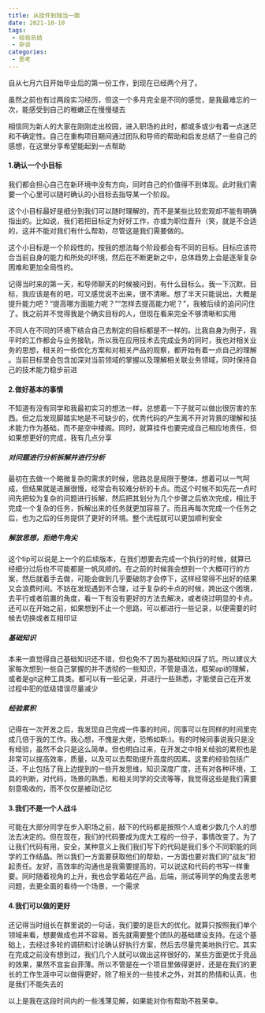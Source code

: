 ```yaml
---
title: 从挂件到独当一面
date: 2021-10-10
tags:
 - 经验总结
 - 杂谈
categories: 
 - 思考
---
```


自从七月六日开始毕业后的第一份工作，到现在已经两个月了。

虽然之前也有过两段实习经历，但这一个多月完全是不同的感觉，是我最难忘的一次，能感受到自己的稚嫩正在慢慢褪去

相信同为新人的大家在刚刚走出校园，进入职场的此时，都或多或少有着一点迷茫和不确定性。自己在重构项目期间通过团队和导师的帮助和启发总结了一些自己的感想，在这里分享希望能起到一点帮助

#### 1.确认一个小目标

我们都会担心自己在新环境中没有方向，同时自己的价值得不到体现。此时我们需要一个心里可以随时确认的小目标去指导某一个阶段。

这个小目标最好是细分到我们可以随时理解的，而不是某些比较宏观却不能有明确指出的。比如说，我们若把目标定为好好工作，亦或为职位晋升（笑，就是不合适的，这并不能对我们有什么帮助，尽管这是我们需要做的。

这个小目标是一个阶段性的，按我的想法每个阶段都会有不同的目标。目标应该符合当前自身的能力和所处的环境，然后在不断更新之中，总体趋势上会是逐渐复杂困难和更加全局性的。

记得当时来的第一天，和导师聊天的时候被问到，有什么目标么。我一下沉默，目标，我应该是有的吧，可又感觉说不出来，很不清晰。想了半天只能说出，大概是提升能力吧？“提高哪方面能力呢？”“怎样去提高能力呢？”，我被后续的追问问住了。我之前并不觉得我是个确实目标的人，但现在看来完全不够清晰和实用

不同人在不同的环境下结合自己去制定的目标都是不一样的。比我自身为例子，我平时的工作都会与业务接轨，所以我在应用技术去完成业务的同时，我也对相关业务的思想，相关的一些优化方案和对相关产品的观察，都开始有着一点自己的理解 。当前目标里会包含加深对当前领域的掌握以及理解相关联业务领域，同时保持自己的技术能力稳步前进

#### 2.做好基本的事情

不知道有没有同学和我最初实习的想法一样，总想着一下子就可以做出很厉害的东西。但之后发现脚踏实地是不可缺少的，优秀代码的产生离不开对背景的理解和技术能力作为基础，而不是空中楼阁。同时，就算挂件也要完成自己相应地责任，但如果想更好的完成，我有几点分享

##### 对问题进行分析拆解并进行分析

最初在去做一个略微复杂的需求的时候，思路总是局限于整体，想着可以一气呵成，但结果就是进展很慢，经常会有较难分析的卡点。而这个时候不如先花一点时间先把较为复杂的问题进行拆解，然后把其划分为几个步骤之后依次完成，相比于完成一个复杂的任务，拆解出来的任务就更加容易了。而且再每次完成一个任务之后，也为之后的任务提供了更好的环境。整个流程就可以更加顺利安全

##### 解放思想，拒绝牛角尖

这个tip可以说是上一个的后续版本，在我们想要去完成一个执行的时候，就算已经细分过后也不可能都是一帆风顺的。在之前的时候我会想到一个大概可行的方案，然后就着手去做，可能会做到几乎要破防才会停下，这样经常得不出好的结果又会浪费时间。不妨在发现遇到不合理，过于复杂的卡点的时候，跨出这个困境，去平行或者前置的角度，看一下有没有更好的方法去解决，或者绕过明显的卡点。还可以在开始之前，如果想到不止一个思路，可以都进行一些记录，以便需要的时候去切换或者互相印证

##### 基础知识

本来一直觉得自己基础知识还不错，但也免不了因为基础知识踩了坑。所以建议大家每次想到一些自己掌握的并不透彻的一些知识，不管是语法，框架api的理解，或者是git这种工具类。都可以有一些记录，并进行一些熟悉，才能使自己在开发过程中犯的低级错误尽量减少

##### 经验累积

记得在一次开发之后，我发现自己完成一件事的时间，同事可以在同样的时间里完成几倍于我的工作。我心想，不愧是大佬，恐怖如斯:)。有的时候同事说我只是没有经验，虽然不会只是这么简单。但也明白过来，在开发之中相关经验的累积也是非常可以提高效率，质量，以及可以去帮助提升高度的因素。这里的经验包括广泛，不止包括了我上边提到的一些开发思维，知识深度广度，还有对各种环境，工具的判断，对代码，场景的熟悉，和相关同学的交流等等，我觉得这些是我们需要刻意吸收的，而不仅仅是被动记忆

#### 3.我们不是一个人战斗

可能在大部分同学在步入职场之前，敲下的代码都是按照个人或者少数几个人的想法去决定的。但在现在，我们的代码要成为庞大工程的一份子，事情改变了。为了让我们代码有用，安全，某种意义上我们我们写下的代码是我们多个不同职能的同学的工作结晶。所以我们一方面要获取他们的帮助，一方面也要对我们的“战友”担起责任。友好，高效率的沟通也是我需要提高的，可以说这和代码的书写一样重要。同时随着视角的上升，我也会学着站在产品，后端，测试等同学的角度去思考问题，去更全面的看待一个场景，一个需求

#### 4.我们可以做的更好

还记得当时组长在群里说的一句话，我们要的是巨大的优化。就算只按照我们单个领域来看，想要做成也并不容易。首先就需要整个团队的基础建设支持。在这个基础上，去经过多轮的调研和讨论确认好执行方案，然后去尽量完美地执行它。其实在完成之前没有想到过，我们几个人就可以做出这样很好的，某些方面更优于竞品的效果，果然不宜妄自菲薄。所以不管是在一个项目里做得更好，还是在我们的更长的工作生涯中可以做得更好，除了相关的一些技术之外，对其的热情和认真，也是我们不能失去的

以上是我在这段时间内的一些浅薄见解，如果能对你有帮助不胜荣幸。